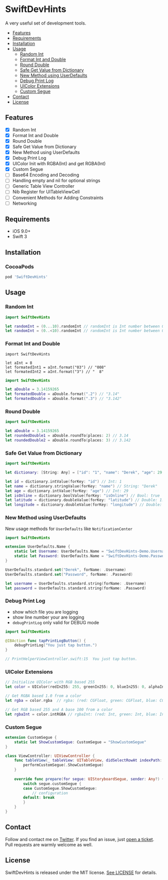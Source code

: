 # SwiftDevHints
A very useful set of development tools.

- [Features](#features)
- [Requirements](#requirements)
- [Installation](#installation)
- [Usage](#usage)
    + [Random Int](#random-int)
    + [Format Int and Double](#format-int-and-double)
    + [Round Double](#round-double)
    + [Safe Get Value from Dictionary](#safe-get-value-from-dictionary)
    + [New Method using UserDefaults](#new-method-using-userDefaults)
    + [Debug Print Log](#debug-print-log)
    + [UIColor Extensions](#uicolor-extensions)
    + [Custom Segue](#custom-segue)
 - [Contact](#contact)
- [License](#license)

## Features

- [x] Random Int
- [x] Format Int and Double
- [x] Round Double
- [x] Safe Get Value from Dictionary
- [x] New Method using UserDefaults
- [x] Debug Print Log
- [x] UIColor Init with RGBA(Int) and get RGBA(Int)
- [x] Custom Segue
- [ ] Base64 Encoding and Decoding
- [ ] Handling empty and nil for optional strings
- [ ] Generic Table View Controller
- [ ] Nib Register for UITableViewCell
- [ ] Convenient Methods for Adding Constraints
- [ ] Networking

## Requirements

- iOS 9.0+
- Swift 3

## Installation

### CocoaPods

```ruby
pod 'SwiftDevHints'
```

## Usage

### Random Int

```swift
import SwiftDevHints

let randomInt = (0...10).randomInt // randomInt is Int number between 0 ~ 10 (include 10)
let randomInt = (0..<10).randomInt // randomInt is Int number between 0 ~ 10 (not include 10)
```

### Format Int and Double

```
import SwiftDevHints

let aInt = 8
let formatedInt1 = aInt.format("03") // "008"
let formatedInt2 = aInt.format("3") // "  8"
```

```swift
import SwiftDevHints

let aDouble = 3.14159265
let formatedDouble = aDouble.format(".2") // "3.14"
let formatedDouble = aDouble.format(".3") // "3.142"
```

### Round Double

```swift
import SwiftDevHints

let aDouble = 3.14159265
let roundedDouble1 = aDouble.roundTo(places: 2) // 3.14
let roundedDouble2 = aDouble.roundTo(places: 3) // 3.142
```


### Safe Get Value from Dictionary

```swift
import SwiftDevHints

let dictionary: [String: Any] = ["id": "1", "name": "Derek", "age": 29, "isOnline": true, "latitude": 1.290270, "longitude": 103.851959]

let id = dictionary.intValue(forKey: "id") // Int: 1
let name = dictionary.stringValue(forKey: "name") // String: "Derek"
let age = dictionary.intValue(forKey: "age") // Int: 29
let isOnline = dictionary.boolValue(forKey: "isOnline") // Bool: true
let latitude = dictionary.doubleValue(forKey: "latitude") // Double: 1.290270
let longitude = dictionary.doubleValue(forKey: "longitude") // Double: 103.851959
```


### New Method using UserDefaults

New usage methods for `UserDefaults` like `NotificationCenter`
```swift
import SwiftDevHints

extension UserDefaults.Name {
    static let Username: UserDefaults.Name = "SwiftDevHints-Demo.Username"
    static let Password: UserDefaults.Name = "SwiftDevHints-Demo.Password"
}

UserDefaults.standard.set("Derek", forName: .Username)
UserDefaults.standard.set("Password", forName: .Password)

let username = UserDefaults.standard.string(forName: .Username)
let password = UserDefaults.standard.string(forName: .Password)
```


### Debug Print Log

- show which file you are logging
- show line number your are logging
- `debugPrintLog` only valid for DEBUG mode

```swift
import SwiftDevHints

@IBAction func tapPrintLogButton() {
    debugPrintLog("You just tap button.")
}

// PrintHelperViewController.swift:15  You just tap button.
```


### UIColor Extensions

```swift
// Initialize UIColor with RGB based 255
let color = UIColor(redIn255: 255, greenIn255: 0, blueIn255: 0, alphaIn100: 100)

// Get RGBA based 1.0 from a color
let rgba = color.rgba  // rgba: (red: CGFloat, green: CGFloat, blue: CGFloat, alpha: CGFloat) 

// Get RGB based 255 and A base 100 from a color
let rgbaInt = color.intRGBA // rgbaInt: (red: Int, green: Int, blue: Int, alpha: Int)
```

### Custom Segue
```swift
extension CustomSegue {
    static let ShowCustomSegue: CustomSegue = "ShowCustomSegue"
}

class ViewController: UIViewController {
    func tableView(_ tableView: UITableView, didSelectRowAt indexPath: IndexPath) {
        performCustomSegue(.ShowCustomSegue)
    }
    
    override func prepare(for segue: UIStoryboardSegue, sender: Any?) {
        switch segue.customSegue {
        case CustomSegue.ShowCustomSegue:
            // configuration
        default: break
        }
    }   
}
```

<!---
### Generic Table View Controllers

```swift
import SwiftDevHints

struct Category {
    var title: String
}
let categories = [Category(title: "Computers"), Category(title: "Electronics")]

let categoriesVC = ItemsViewController(items: categories, configure: { (cell, category) in
    cell.textLabel?.text = category.title
})
nc.pushViewController(categoriesVC, animated: true)
```


### Nib Register for UITableViewCell

```swift
import SwiftDevHints

override func viewDidLoad() {
    super.viewDidLoad()
    
    registerNibForCellWithIdentifier(ItemCell.cellIdentifier, tableView: tableView)
}

func tableView(_ tableView: UITableView, cellForRowAt indexPath: IndexPath) -> UITableViewCell {
    let cell = tableView.dequeueReusableCell(withIdentifier: ItemCell.cellIdentifier, for: indexPath) as! ItemCell
    // configure cell
    return cell
}
```

### Convenient Methods for Adding Constraints

```
```

### Networking

```swift
```
-->

## Contact

Follow and contact me on [Twitter](https://twitter.com/derekcoder_). If you find an issue, just [open a ticket](https://github.com/derekcoder/SwiftDevHints/issues/new). Pull requests are warmly welcome as well.

## License

SwiftDevHints is released under the MIT license. [See LICENSE](https://github.com/derekcoder/SwiftDevHints/blob/master/LICENSE) for details.


